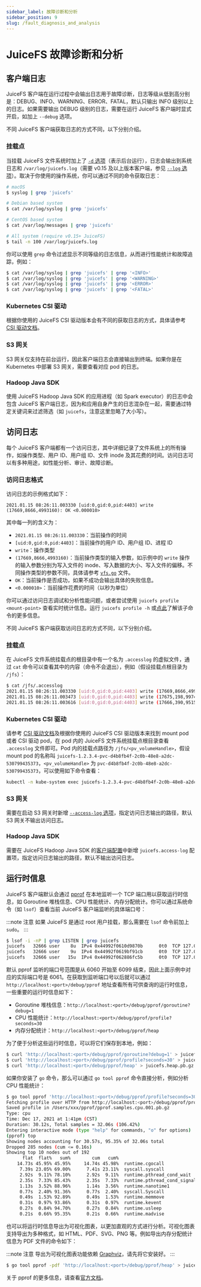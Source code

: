 ```yaml
---
sidebar_label: 故障诊断和分析
sidebar_position: 9
slug: /fault_diagnosis_and_analysis
---
```


# JuiceFS 故障诊断和分析

## 客户端日志

JuiceFS 客户端在运行过程中会输出日志用于故障诊断，日志等级从低到高分别是：DEBUG、INFO、WARNING、ERROR、FATAL，默认只输出 INFO 级别以上的日志。如果需要输出 DEBUG 级别的日志，需要在运行 JuiceFS 客户端时显式开启，如加上 `--debug` 选项。

不同 JuiceFS 客户端获取日志的方式不同，以下分别介绍。

### 挂载点

当挂载 JuiceFS 文件系统时加上了 [`-d` 选项](../reference/command_reference.md#juicefs-mount)（表示后台运行），日志会输出到系统日志和 `/var/log/juicefs.log`（需要 v0.15 及以上版本客户端，参见 [`--log` 选项](../reference/command_reference.md#juicefs-mount)）。取决于你使用的操作系统，你可以通过不同的命令获取日志：

```bash
# macOS
$ syslog | grep 'juicefs'

# Debian based system
$ cat /var/log/syslog | grep 'juicefs'

# CentOS based system
$ cat /var/log/messages | grep 'juicefs'

# All system (require v0.15+ JuiceFS)
$ tail -n 100 /var/log/juicefs.log
```

你可以使用 `grep` 命令过滤显示不同等级的日志信息，从而进行性能统计和故障追踪，例如：

```bash
$ cat /var/log/syslog | grep 'juicefs' | grep '<INFO>'
$ cat /var/log/syslog | grep 'juicefs' | grep '<WARNING>'
$ cat /var/log/syslog | grep 'juicefs' | grep '<ERROR>'
$ cat /var/log/syslog | grep 'juicefs' | grep '<FATAL>'
```

### Kubernetes CSI 驱动

根据你使用的 JuiceFS CSI 驱动版本会有不同的获取日志的方式，具体请参考 [CSI 驱动文档](https://juicefs.com/docs/zh/csi/troubleshooting)。

### S3 网关

S3 网关仅支持在前台运行，因此客户端日志会直接输出到终端。如果你是在 Kubernetes 中部署 S3 网关，需要查看对应 pod 的日志。

### Hadoop Java SDK

使用 JuiceFS Hadoop Java SDK 的应用进程（如 Spark executor）的日志中会包含 JuiceFS 客户端日志，因为和应用自身产生的日志混杂在一起，需要通过特定关键词来过滤筛选（如 `juicefs`，注意这里忽略了大小写）。


## 访问日志

每个 JuiceFS 客户端都有一个访问日志，其中详细记录了文件系统上的所有操作，如操作类型、用户 ID、用户组 ID、文件 inode 及其花费的时间。访问日志可以有多种用途，如性能分析、审计、故障诊断。

### 访问日志格式

访问日志的示例格式如下：

```
2021.01.15 08:26:11.003330 [uid:0,gid:0,pid:4403] write (17669,8666,4993160): OK <0.000010>
```

其中每一列的含义为：

- `2021.01.15 08:26:11.003330`：当前操作的时间
- `[uid:0,gid:0,pid:4403]`：当前操作的用户 ID、用户组 ID、进程 ID
- `write`：操作类型
- `(17669,8666,4993160)`：当前操作类型的输入参数，如示例中的 `write` 操作的输入参数分别为写入文件的 inode、写入数据的大小、写入文件的偏移。不同操作类型的参数不同，具体请参考 [`vfs.go`](https://github.com/juicedata/juicefs/blob/main/pkg/vfs/vfs.go) 文件。
- `OK`：当前操作是否成功，如果不成功会输出具体的失败信息。
- `<0.000010>`：当前操作花费的时间（以秒为单位）

你可以通过访问日志调试和分析性能问题，或者尝试使用 `juicefs profile <mount-point>` 查看实时统计信息。运行 `juicefs profile -h` 或[点此](../benchmark/operations_profiling.md)了解该子命令的更多信息。

不同 JuiceFS 客户端获取访问日志的方式不同，以下分别介绍。

### 挂载点

在 JuiceFS 文件系统挂载点的根目录中有一个名为 `.accesslog` 的虚拟文件，通过 `cat` 命令可以查看其中的内容（命令不会退出），例如（假设挂载点根目录为 `/jfs`）：

```bash
$ cat /jfs/.accesslog
2021.01.15 08:26:11.003330 [uid:0,gid:0,pid:4403] write (17669,8666,4993160): OK <0.000010>
2021.01.15 08:26:11.003473 [uid:0,gid:0,pid:4403] write (17675,198,997439): OK <0.000014>
2021.01.15 08:26:11.003616 [uid:0,gid:0,pid:4403] write (17666,390,951582): OK <0.000006>
```

### Kubernetes CSI 驱动

请参考 [CSI 驱动文档](https://juicefs.com/docs/zh/csi/troubleshooting)及根据你使用的 JuiceFS CSI 驱动版本来找到 mount pod 或者 CSI 驱动 pod，在 pod 内的 JuiceFS 文件系统挂载点根目录查看 `.accesslog` 文件即可。Pod 内的挂载点路径为 `/jfs/<pv_volumeHandle>`，假设 mount pod 的名称叫 `juicefs-1.2.3.4-pvc-d4b8fb4f-2c0b-48e8-a2dc-530799435373`，`<pv_volumeHandle>` 为 `pvc-d4b8fb4f-2c0b-48e8-a2dc-530799435373`，可以使用如下命令查看：

```bash
kubectl -n kube-system exec juicefs-1.2.3.4-pvc-d4b8fb4f-2c0b-48e8-a2dc-530799435373 -- cat /jfs/pvc-d4b8fb4f-2c0b-48e8-a2dc-530799435373/.accesslog
```

### S3 网关

需要在启动 S3 网关时新增 [`--access-log` 选项](../reference/command_reference.md#juicefs-gateway)，指定访问日志输出的路径，默认 S3 网关不输出访问日志。

### Hadoop Java SDK

需要在 JuiceFS Hadoop Java SDK 的[客户端配置](../deployment/hadoop_java_sdk.md#其它配置)中新增 `juicefs.access-log` 配置项，指定访问日志输出的路径，默认不输出访问日志。


## 运行时信息

JuiceFS 客户端默认会通过 [pprof](https://pkg.go.dev/net/http/pprof) 在本地监听一个 TCP 端口用以获取运行时信息，如 Goroutine 堆栈信息、CPU 性能统计、内存分配统计。你可以通过系统命令（如 `lsof`）查看当前 JuiceFS 客户端监听的具体端口号：

:::note 注意
如果 JuiceFS 是通过 root 用户挂载，那么需要在 `lsof` 命令前加上 `sudo`。
:::

```bash
$ lsof -i -nP | grep LISTEN | grep juicefs
juicefs   32666 user    8u  IPv4 0x44992f0610d9870b      0t0  TCP 127.0.0.1:6061 (LISTEN)
juicefs   32666 user    9u  IPv4 0x44992f0619bf91cb      0t0  TCP 127.0.0.1:6071 (LISTEN)
juicefs   32666 user   15u  IPv4 0x44992f062886fc5b      0t0  TCP 127.0.0.1:9567 (LISTEN)
```

默认 pprof 监听的端口号范围是从 6060 开始至 6099 结束，因此上面示例中对应的实际端口号是 6061。在获取到监听端口号以后就可以通过 `http://localhost:<port>/debug/pprof` 地址查看所有可供查询的运行时信息，一些重要的运行时信息如下：

- Goroutine 堆栈信息：`http://localhost:<port>/debug/pprof/goroutine?debug=1`
- CPU 性能统计：`http://localhost:<port>/debug/pprof/profile?seconds=30`
- 内存分配统计：`http://localhost:<port>/debug/pprof/heap`

为了便于分析这些运行时信息，可以将它们保存到本地，例如：

```bash
$ curl 'http://localhost:<port>/debug/pprof/goroutine?debug=1' > juicefs.goroutine.txt
$ curl 'http://localhost:<port>/debug/pprof/profile?seconds=30' > juicefs.cpu.pb.gz
$ curl 'http://localhost:<port>/debug/pprof/heap' > juicefs.heap.pb.gz
```

如果你安装了 `go` 命令，那么可以通过 `go tool pprof` 命令直接分析，例如分析 CPU 性能统计：

```bash
$ go tool pprof 'http://localhost:<port>/debug/pprof/profile?seconds=30'
Fetching profile over HTTP from http://localhost:<port>/debug/pprof/profile?seconds=30
Saved profile in /Users/xxx/pprof/pprof.samples.cpu.001.pb.gz
Type: cpu
Time: Dec 17, 2021 at 1:41pm (CST)
Duration: 30.12s, Total samples = 32.06s (106.42%)
Entering interactive mode (type "help" for commands, "o" for options)
(pprof) top
Showing nodes accounting for 30.57s, 95.35% of 32.06s total
Dropped 285 nodes (cum <= 0.16s)
Showing top 10 nodes out of 192
      flat  flat%   sum%        cum   cum%
    14.73s 45.95% 45.95%     14.74s 45.98%  runtime.cgocall
     7.39s 23.05% 69.00%      7.41s 23.11%  syscall.syscall
     2.92s  9.11% 78.10%      2.92s  9.11%  runtime.pthread_cond_wait
     2.35s  7.33% 85.43%      2.35s  7.33%  runtime.pthread_cond_signal
     1.13s  3.52% 88.96%      1.14s  3.56%  runtime.nanotime1
     0.77s  2.40% 91.36%      0.77s  2.40%  syscall.Syscall
     0.49s  1.53% 92.89%      0.49s  1.53%  runtime.memmove
     0.31s  0.97% 93.86%      0.31s  0.97%  runtime.kevent
     0.27s  0.84% 94.70%      0.27s  0.84%  runtime.usleep
     0.21s  0.66% 95.35%      0.21s  0.66%  runtime.madvise
```

也可以将运行时信息导出为可视化图表，以更加直观的方式进行分析。可视化图表支持导出为多种格式，如 HTML、PDF、SVG、PNG 等。例如导出内存分配统计信息为 PDF 文件的命令如下：

:::note 注意
导出为可视化图表功能依赖 [Graphviz](https://graphviz.org)，请先将它安装好。
:::

```bash
$ go tool pprof -pdf 'http://localhost:<port>/debug/pprof/heap' > juicefs.heap.pdf
```

关于 pprof 的更多信息，请查看[官方文档](https://github.com/google/pprof/blob/master/doc/README.md)。

